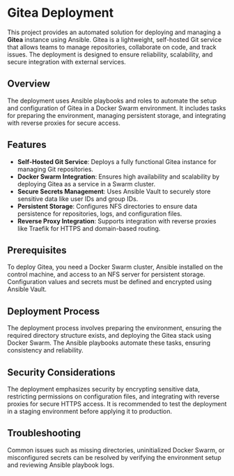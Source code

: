# Gitea Deployment

This project provides an automated solution for deploying and managing a **Gitea** instance using Ansible. Gitea is a lightweight, self-hosted Git service that allows teams to manage repositories, collaborate on code, and track issues. The deployment is designed to ensure reliability, scalability, and secure integration with external services.

## Overview

The deployment uses Ansible playbooks and roles to automate the setup and configuration of Gitea in a Docker Swarm environment. It includes tasks for preparing the environment, managing persistent storage, and integrating with reverse proxies for secure access.

## Features

- **Self-Hosted Git Service**: Deploys a fully functional Gitea instance for managing Git repositories.
- **Docker Swarm Integration**: Ensures high availability and scalability by deploying Gitea as a service in a Swarm cluster.
- **Secure Secrets Management**: Uses Ansible Vault to securely store sensitive data like user IDs and group IDs.
- **Persistent Storage**: Configures NFS directories to ensure data persistence for repositories, logs, and configuration files.
- **Reverse Proxy Integration**: Supports integration with reverse proxies like Traefik for HTTPS and domain-based routing.

## Prerequisites

To deploy Gitea, you need a Docker Swarm cluster, Ansible installed on the control machine, and access to an NFS server for persistent storage. Configuration values and secrets must be defined and encrypted using Ansible Vault.

## Deployment Process

The deployment process involves preparing the environment, ensuring the required directory structure exists, and deploying the Gitea stack using Docker Swarm. The Ansible playbooks automate these tasks, ensuring consistency and reliability.

## Security Considerations

The deployment emphasizes security by encrypting sensitive data, restricting permissions on configuration files, and integrating with reverse proxies for secure HTTPS access. It is recommended to test the deployment in a staging environment before applying it to production.

## Troubleshooting

Common issues such as missing directories, uninitialized Docker Swarm, or misconfigured secrets can be resolved by verifying the environment setup and reviewing Ansible playbook logs.
